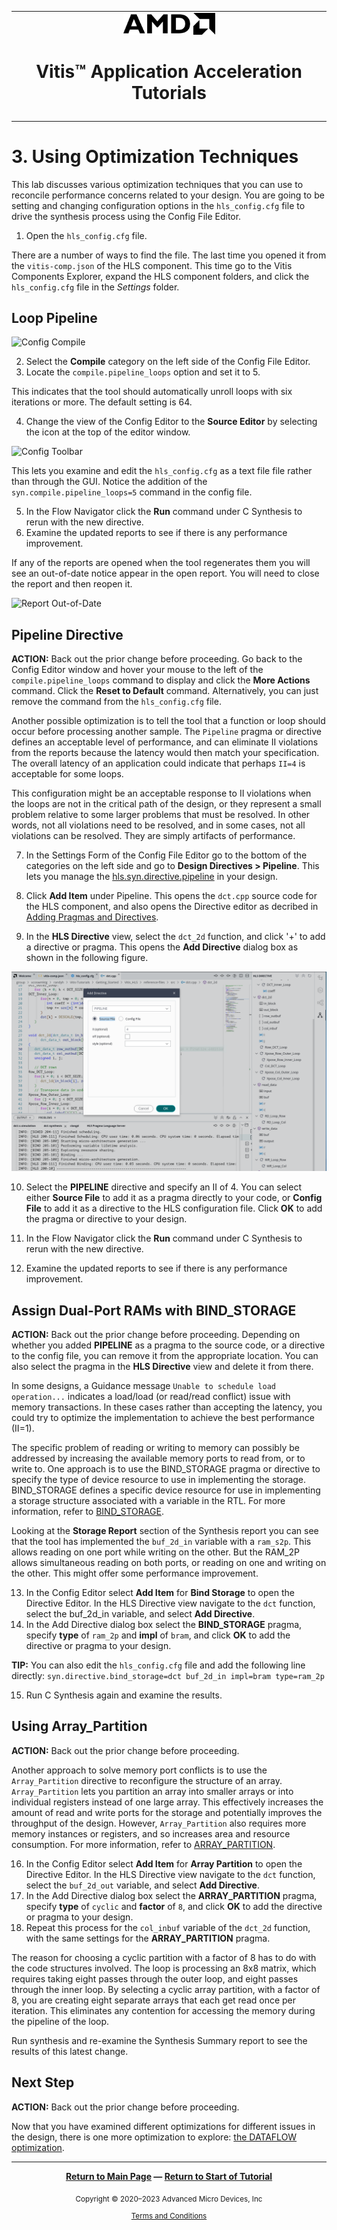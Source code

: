 <table class="sphinxhide" width="100%">
 <tr>
   <td align="center"><img src="https://raw.githubusercontent.com/Xilinx/Image-Collateral/main/xilinx-logo.png" width="30%"/><h1>Vitis™ Application Acceleration Tutorials</h1>

   </td>
 </tr>
 <tr>
 <td>
 </td>
 </tr>
</table>


# 3. Using Optimization Techniques

This lab discusses various optimization techniques that you can use to reconcile performance concerns related to your design. You are going to be setting and changing configuration options in the `hls_config.cfg` file to drive the synthesis process using the Config File Editor. 

1.  Open the `hls_config.cfg` file. 

There are a number of ways to find the file. The last time you opened it from the `vitis-comp.json` of the HLS component. This time go to the Vitis Components Explorer, expand the HLS component folders, and click the `hls_config.cfg` file in the *Settings* folder. 

## Loop Pipeline

 ![Config Compile](./images/unified-hls-config-compile.png)

2.  Select the **Compile** category on the left side of the Config File Editor. 
3.  Locate the `compile.pipeline_loops` option and set it to 5. 

This indicates that the tool should automatically unroll loops with six iterations or more. The default setting is 64.

4.  Change the view of the Config Editor to the **Source Editor** by selecting the icon at the top of the editor window. 

 ![Config Toolbar](./images/unified-hls-config-toolbar.png)

This lets you examine and edit the `hls_config.cfg` as a text file file rather than through the GUI. Notice the addition of the `syn.compile.pipeline_loops=5` command in the config file. 

5.  In the Flow Navigator click the **Run** command under C Synthesis to rerun with the new directive.
6.  Examine the updated reports to see if there is any performance improvement. 

If any of the reports are opened when the tool regenerates them you will see an out-of-date notice appear in the open report. You will need to close the report and then reopen it.

 ![Report Out-of-Date](./images/unified-hls-synthesis-out-of-date.png)

## Pipeline Directive

**ACTION:** Back out the prior change before proceeding. Go back to the Config Editor window and hover your mouse to the left of the `compile.pipeline_loops` command to display and click the **More Actions** command. Click the **Reset to Default** command. Alternatively, you can just remove the command from the `hls_config.cfg` file. 

Another possible optimization is to tell the tool that a function or loop should occur before processing another sample. The `Pipeline` pragma or directive defines an acceptable level of performance, and can eliminate II violations from the reports because the latency would then match your specification. The overall latency of an application could indicate that perhaps `II=4` is acceptable for some loops.

This configuration might be an acceptable response to II violations when the loops are not in the critical path of the design, or they represent a small problem relative to some larger problems that must be resolved. In other words, not all violations need to be resolved, and in some cases, not all violations can be resolved. They are simply artifacts of performance.

7.  In the Settings Form of the Config File Editor go to the bottom of the categories on the left side and go to **Design Directives > Pipeline**. This lets you manage the [hls.syn.directive.pipeline](https://docs.xilinx.com/access/sources/dita/topic?Doc_Version=2023.2%20English&url=ug1399-vitis-hls&resourceid=tjy1677219494422.html) in your design. 

8.  Click **Add Item** under Pipeline. This opens the `dct.cpp` source code for the HLS component, and also opens the Directive editor as decribed in [Adding Pragmas and Directives](https://docs.xilinx.com/access/sources/dita/topic?Doc_Version=2023.2%20English&url=ug1399-vitis-hls&resourceid=gip1583519972576.html). 

9.  In the **HLS Directive** view, select the `dct_2d` function, and click '+' to add a directive or pragma. This opens the **Add Directive** dialog box as shown in the following figure. 

![Add Directive](./images/add_directive.png)

10. Select the **PIPELINE** directive and specify an II of 4. You can select either **Source File** to add it as a pragma directly to your code, or **Config File** to add it as a directive to the HLS configuration file. Click **OK** to add the pragma or directive to your design. 

11.  In the Flow Navigator click the **Run** command under C Synthesis to rerun with the new directive.
12.  Examine the updated reports to see if there is any performance improvement.

## Assign Dual-Port RAMs with BIND_STORAGE

**ACTION:** Back out the prior change before proceeding. Depending on whether you added **PIPELINE** as a pragma to the source code, or a directive to the config file, you can remove it from the appropriate location. You can also select the pragma in the **HLS Directive** view and delete it from there. 

In some designs, a Guidance message `Unable to schedule load operation...` indicates a load/load (or read/read conflict) issue with memory transactions. In these cases rather than accepting the latency, you could try to optimize the implementation to achieve the best performance (II=1).

The specific problem of reading or writing to memory can possibly be addressed by increasing the available memory ports to read from, or to write to. One approach is to use the BIND_STORAGE pragma or directive to specify the type of device resource to use in implementing the storage. BIND_STORAGE defines a specific device resource for use in implementing a storage structure associated with a variable in the RTL. For more information, refer to [BIND_STORAGE](https://docs.xilinx.com/access/sources/dita/topic?Doc_Version=2023.2%20English&url=ug1399-vitis-hls&resourceid=imo1677218583234.html). 

Looking at the **Storage Report** section of the Synthesis report you can see that the tool has implemented the `buf_2d_in` variable with a `ram_s2p`. This allows reading on one port while writing on the other. But the RAM_2P allows simultaneous reading on both ports, or reading on one and writing on the other. This might offer some performance improvement. 

13.  In the Config Editor select **Add Item** for **Bind Storage** to open the Directive Editor. In the HLS Directive view navigate to the `dct` function, select the buf_2d_in variable, and select **Add Directive**. 
14.  In the Add Directive dialog box select the **BIND_STORAGE** pragma, specify **type** of `ram_2p` and **impl** of `bram`, and click **OK** to add the directive or pragma to your design.

**TIP:** You can also edit the `hls_config.cfg` file and add the following line directly: `syn.directive.bind_storage=dct buf_2d_in impl=bram type=ram_2p`

15. Run C Synthesis again and examine the results. 
 
## Using Array_Partition

**ACTION:** Back out the prior change before proceeding. 

Another approach to solve memory port conflicts is to use the `Array_Partition` directive to reconfigure the structure of an array. `Array_Partition` lets you partition an array into smaller arrays or into individual registers instead of one large array. This effectively increases the amount of read and write ports for the storage and potentially improves the throughput of the design. However, `Array_Partition` also requires more memory instances or registers, and so increases area and resource consumption. For more information, refer to [ARRAY_PARTITION](https://docs.xilinx.com/access/sources/dita/topic?Doc_Version=2023.2%20English&url=ug1399-vitis-hls&resourceid=muz1677218527052.html).

16.  In the Config Editor select **Add Item** for **Array Partition** to open the Directive Editor. In the HLS Directive view navigate to the `dct` function, select the `buf_2d_out` variable, and select **Add Directive**. 
17.  In the Add Directive dialog box select the **ARRAY_PARTITION** pragma, specify **type** of `cyclic` and **factor** of `8`, and click **OK** to add the directive or pragma to your design.
18.  Repeat this process for the `col_inbuf` variable of the `dct_2d` function,  with the same settings for the **ARRAY_PARTITION** pragma. 

The reason for choosing a cyclic partition with a factor of 8 has to do with the code structures involved. The loop is processing an 8x8 matrix, which requires taking eight passes through the outer loop, and eight passes through the inner loop. By selecting a cyclic array partition, with a factor of 8, you are creating eight separate arrays that each get read once per iteration. This eliminates any contention for accessing the memory during the pipeline of the loop. 

Run synthesis and re-examine the Synthesis Summary report to see the results of this latest change. 

## Next Step

**ACTION:** Back out the prior change before proceeding. 

Now that you have examined different optimizations for different issues in the design, there is one more optimization to explore: [the DATAFLOW optimization](./unified-dataflow_design.md).
</br>
<hr/>
<p align="center" class="sphinxhide"><b><a href="/README.md">Return to Main Page</a> — <a href="./README.md">Return to Start of Tutorial</a></b></p>


<p class="sphinxhide" align="center"><sub>Copyright © 2020–2023 Advanced Micro Devices, Inc</sub></p>

<p class="sphinxhide" align="center"><sup><a href="https://www.amd.com/en/corporate/copyright">Terms and Conditions</a></sup></p>

